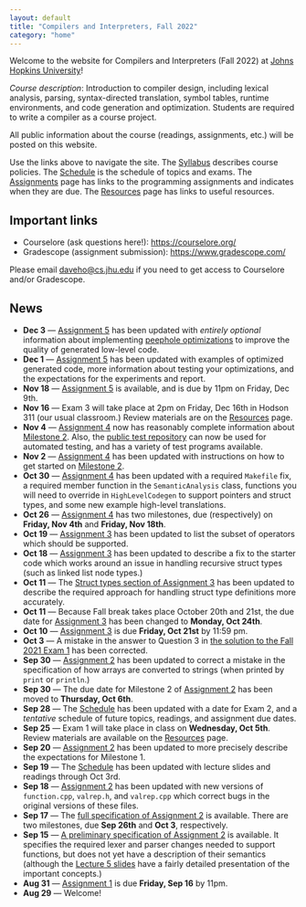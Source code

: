 ```yaml
---
layout: default
title: "Compilers and Interpreters, Fall 2022"
category: "home"
---
```


Welcome to the website for Compilers and Interpreters (Fall 2022) at <a
href="https://www.jhu.edu/">Johns Hopkins University</a>!

*Course description*: Introduction to compiler design, including lexical
analysis, parsing, syntax-directed translation, symbol tables, runtime
environments, and code generation and optimization. Students are required
to write a compiler as a course project.

All public information about the course (readings, assignments, etc.) will
be posted on this website.

Use the links above to navigate the site.  The [Syllabus](syllabus.html)
describes course policies. The [Schedule](schedule.html) is the schedule
of topics and exams.  The [Assignments](assignments.html) page has
links to the programming assignments and indicates when they are due.
The [Resources](resources.html) page has links to useful resources.

## Important links

* Courselore (ask questions here!): <https://courselore.org/>
* Gradescope (assignment submission): <https://www.gradescope.com/>

Please email <daveho@cs.jhu.edu> if you need to get access to Courselore
and/or Gradescope.

## News

* **Dec 3** — [Assignment 5](assign/assign05.html) has been updated with
  *entirely optional* information about implementing
  [peephole optimizations](assign/assign05.html#peephole-optimization)
  to improve the quality of generated low-level code.
* **Dec 1** — [Assignment 5](assign/assign05.html) has been updated with
  examples of optimized generated code, more information about testing
  your optimizations, and the expectations for the experiments and report.
* **Nov 18** — [Assignment 5](assign/assign05.html) is available, and is due
  by 11pm on Friday, Dec 9th.
* **Nov 16** — Exam 3 will take place at 2pm on Friday, Dec 16th in
  Hodson 311 (our usual classroom.) Review materials are on the
  [Resources](resources.html) page.
* **Nov 4** — [Assignment 4](assign/assign04.html) now has reasonably complete
  information about [Milestone 2](assign/assign04.html#milestone-2-x86-64-code-generation).
  Also, the [public test repository](https://github.com/jhucompilers/fall2022-tests)
  can now be used for automated testing, and has a variety of test programs
  available.
* **Nov 2** — [Assignment 4](assign/assign04.html) has been updated with
  instructions on how to get started on
  [Milestone 2](assign/assign04.html#milestone-2-x86-64-code-generation).
* **Oct 30** — [Assignment 4](assign/assign04.html) has been updated with
  a required `Makefile` fix, a required member function in the `SemanticAnalysis`
  class, functions you will need to override in `HighLevelCodegen`
  to support pointers and struct types, and some new example high-level
  translations.
* **Oct 26** — [Assignment 4](assign/assign04.html) has two milestones,
  due (respectively) on **Friday, Nov 4th** and **Friday, Nov 18th**.
* **Oct 19** — [Assignment 3](assign/assign03.html) has been updated to
  list the subset of operators which should be supported.
* **Oct 18** — [Assignment 3](assign/assign03.html) has been updated to describe
  a fix to the starter code which works around an issue in handling recursive
  struct types (such as linked list node types.)
* **Oct 11** — The [Struct types section of Assignment 3](assign/assign03.html#struct-types)
  has been updated to describe the required approach for handling struct type
  definitions more accurately.
* **Oct 11** — Because Fall break takes place October 20th and 21st, the due date
  for [Assignment 3](assign/assign03.html) has been changed to **Monday, Oct 24th**.
* **Oct 10** — [Assignment 3](assign/assign03.html) is due **Friday, Oct 21st**
  by 11:59 pm.
* **Oct 3** — A mistake in the answer to Question 3 in
  [the solution to the Fall 2021 Exam 1](resources/exam01-fall2021-solution.pdf)
  has been corrected.
* **Sep 30** — [Assignment 2](assign/assign02.html) has been updated to correct
  a mistake in the specification of how arrays are converted to strings
  (when printed by `print` or `println`.)
* **Sep 30** — The due date for Milestone 2 of [Assignment 2](assign/assign02.html)
  has been moved to **Thursday, Oct 6th**.
* **Sep 28** — The [Schedule](schedule.html) has been updated with a date for
  Exam 2, and a *tentative* schedule of future topics, readings, and assignment due
  dates.
* **Sep 25** — Exam 1 will take place in class on **Wednesday, Oct 5th**.
  Review materials are available on the [Resources](resources.html) page.
* **Sep 20** — [Assignment 2](assign/assign02.html) has been updated to more
  precisely describe the expectations for Milestone 1.
* **Sep 19** — The [Schedule](schedule.html) has been updated with lecture slides and
  readings through Oct 3rd.
* **Sep 18** — [Assignment 2](assign/assign02.html) has been updated with
  new versions of `function.cpp`, `valrep.h`, and `valrep.cpp` which correct bugs
  in the original versions of these files.
* **Sep 17** — The [full specification of Assignment 2](assign/assign02.html) is available.
  There are two milestones, due **Sep 26th** and **Oct 3**, respectively.
* **Sep 15** — [A preliminary specification of Assignment 2](assign/assign02.html) is available.
  It specifies the required lexer and parser changes needed to support functions, but
  does not yet have a description of their semantics (although the
  [Lecture 5 slides](lectures/lecture05.pdf) have a fairly detailed presentation of
  the important concepts.)
* **Aug 31** — [Assignment 1](assign/assign01.html) is due **Friday, Sep 16** by 11pm.
* **Aug 29** — Welcome!
